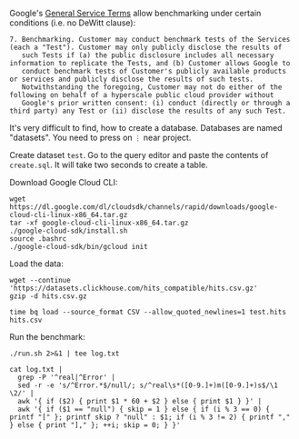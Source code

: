 Google's [General Service Terms](https://cloud.google.com/terms/service-terms/index-20230814) allow benchmarking under certain conditions (i.e. no DeWitt clause):

```
7. Benchmarking. Customer may conduct benchmark tests of the Services (each a "Test"). Customer may only publicly disclose the results of
   such Tests if (a) the public disclosure includes all necessary information to replicate the Tests, and (b) Customer allows Google to
   conduct benchmark tests of Customer's publicly available products or services and publicly disclose the results of such tests.
   Notwithstanding the foregoing, Customer may not do either of the following on behalf of a hyperscale public cloud provider without
   Google's prior written consent: (i) conduct (directly or through a third party) any Test or (ii) disclose the results of any such Test.
```

It's very difficult to find, how to create a database.
Databases are named "datasets". You need to press on `⋮` near project.

Create dataset `test`.
Go to the query editor and paste the contents of `create.sql`.
It will take two seconds to create a table.

Download Google Cloud CLI:
```
wget https://dl.google.com/dl/cloudsdk/channels/rapid/downloads/google-cloud-cli-linux-x86_64.tar.gz
tar -xf google-cloud-cli-linux-x86_64.tar.gz
./google-cloud-sdk/install.sh
source .bashrc
./google-cloud-sdk/bin/gcloud init
```

Load the data:
```
wget --continue 'https://datasets.clickhouse.com/hits_compatible/hits.csv.gz'
gzip -d hits.csv.gz

time bq load --source_format CSV --allow_quoted_newlines=1 test.hits hits.csv
```

Run the benchmark:

```
./run.sh 2>&1 | tee log.txt

cat log.txt |
  grep -P '^real|^Error' |
  sed -r -e 's/^Error.*$/null/; s/^real\s*([0-9.]+)m([0-9.]+)s$/\1 \2/' |
  awk '{ if ($2) { print $1 * 60 + $2 } else { print $1 } }' |
  awk '{ if ($1 == "null") { skip = 1 } else { if (i % 3 == 0) { printf "[" }; printf skip ? "null" : $1; if (i % 3 != 2) { printf "," } else { print "]," }; ++i; skip = 0; } }'
```
